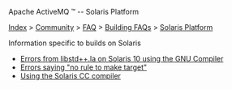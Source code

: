 Apache ActiveMQ ™ -- Solaris Platform 

[Index](index.html) > [Community](community.html) > [FAQ](faq.html) > [Building FAQs](building-faqs.html) > [Solaris Platform](solaris-platform.html)

Information specific to builds on Solaris

*   [Errors from libstd++.la on Solaris 10 using the GNU Compiler](errors-from-libstdla-on-solaris-10-using-the-gnu-compiler.html)
*   [Errors saying "no rule to make target"](errors-saying-no-rule-to-make-target.html)
*   [Using the Solaris CC compiler](using-the-solaris-cc-compiler.html)

